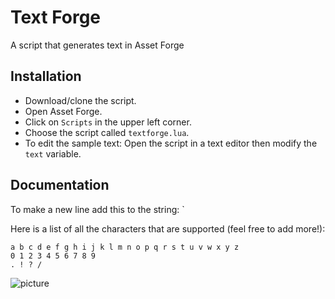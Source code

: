 # Text Forge
A script that generates text in Asset Forge

## Installation
- Download/clone the script.
- Open Asset Forge.
- Click on `Scripts` in the upper left corner.
- Choose the script called `textforge.lua`.
- To edit the sample text: Open the script in a text editor then modify the `text` variable.

## Documentation
To make a new line add this to the string: `

Here is a list of all the characters that are supported (feel free to add more!):
```
a b c d e f g h i j k l m n o p q r s t u v w x y z
0 1 2 3 4 5 6 7 8 9
. ! ? /
```

![picture](https://imgur.com/PFpRmyJ.png)
